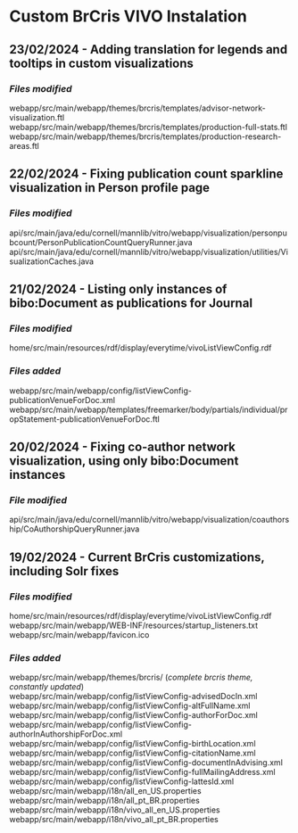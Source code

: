 # Custom BrCris VIVO Instalation

## 23/02/2024 - Adding translation for legends and tooltips in custom visualizations

### *Files modified*
webapp/src/main/webapp/themes/brcris/templates/advisor-network-visualization.ftl
webapp/src/main/webapp/themes/brcris/templates/production-full-stats.ftl
webapp/src/main/webapp/themes/brcris/templates/production-research-areas.ftl

## 22/02/2024 - Fixing publication count sparkline visualization in Person profile page

### *Files modified*
api/src/main/java/edu/cornell/mannlib/vitro/webapp/visualization/personpubcount/PersonPublicationCountQueryRunner.java
api/src/main/java/edu/cornell/mannlib/vitro/webapp/visualization/utilities/VisualizationCaches.java

## 21/02/2024 - Listing only instances of bibo:Document as publications for Journal

### *Files modified*
home/src/main/resources/rdf/display/everytime/vivoListViewConfig.rdf

### *Files added*
webapp/src/main/webapp/config/listViewConfig-publicationVenueForDoc.xml
webapp/src/main/webapp/templates/freemarker/body/partials/individual/propStatement-publicationVenueForDoc.ftl

## 20/02/2024 - Fixing co-author network visualization, using only bibo:Document instances

### *File modified*
api/src/main/java/edu/cornell/mannlib/vitro/webapp/visualization/coauthorship/CoAuthorshipQueryRunner.java

## 19/02/2024 - Current BrCris customizations, including Solr fixes

### *Files modified*
home/src/main/resources/rdf/display/everytime/vivoListViewConfig.rdf  
webapp/src/main/webapp/WEB-INF/resources/startup_listeners.txt  
webapp/src/main/webapp/favicon.ico

### *Files added*
webapp/src/main/webapp/themes/brcris/ (*complete brcris theme, constantly updated*)  
webapp/src/main/webapp/config/listViewConfig-advisedDocIn.xml  
webapp/src/main/webapp/config/listViewConfig-altFullName.xml  
webapp/src/main/webapp/config/listViewConfig-authorForDoc.xml  
webapp/src/main/webapp/config/listViewConfig-authorInAuthorshipForDoc.xml  
webapp/src/main/webapp/config/listViewConfig-birthLocation.xml  
webapp/src/main/webapp/config/listViewConfig-citationName.xml  
webapp/src/main/webapp/config/listViewConfig-documentInAdvising.xml  
webapp/src/main/webapp/config/listViewConfig-fullMailingAddress.xml  
webapp/src/main/webapp/config/listViewConfig-lattesId.xml  
webapp/src/main/webapp/i18n/all_en_US.properties  
webapp/src/main/webapp/i18n/all_pt_BR.properties  
webapp/src/main/webapp/i18n/vivo_all_en_US.properties  
webapp/src/main/webapp/i18n/vivo_all_pt_BR.properties

